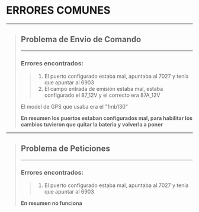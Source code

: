 # ERRORES COMUNES
---
>## Problema de Envio de Comando
>---
>### Errores encontrados:
>
>>1. El puerto configurado estaba mal, apuntaba al 7027 y tenía que apuntar al 6903
>>2. El campo entrada de emisión estaba mal, estaba configurado el 87_12V y el correcto era 87A_12V
>
>El model de GPS que usaba era el "fmb130"
>
>**En resumen los puertos estaban configurados mal, para habilitar los cambios tuvieron que quitar la bateria y volverla a poner**

---
>## Problema de Peticiones
>---
>### Errores encontrados:
>
>>1. El puerto configurado estaba mal, apuntaba al 7027 y tenía que apuntar al 6903
>
>**En resumen no funciona**